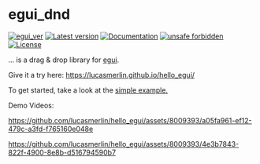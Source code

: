 # egui_dnd

[![egui_ver](https://img.shields.io/badge/egui-0.26.0-blue)](https://github.com/emilk/egui)
[![Latest version](https://img.shields.io/crates/v/egui_dnd.svg)](https://crates.io/crates/egui_dnd)
[![Documentation](https://docs.rs/egui_dnd/badge.svg)](https://docs.rs/egui_dnd)
[![unsafe forbidden](https://img.shields.io/badge/unsafe-forbidden-success.svg)](https://github.com/rust-secure-code/safety-dance/)
[![License](https://img.shields.io/crates/l/egui_dnd.svg)](https://crates.io/crates/egui_dnd)



[content]:<>


... is a drag & drop library for [egui](https://github.com/emilk/egui). 

Give it a try here: <https://lucasmerlin.github.io/hello_egui/>



To get started, take a look at the [simple example.](https://github.com/lucasmerlin/hello_egui/blob/main/crates/egui_dnd/examples/simple.rs)

Demo Videos:

<https://github.com/lucasmerlin/hello_egui/assets/8009393/a05fa961-ef12-479c-a3fd-f765160e048e>


<https://github.com/lucasmerlin/hello_egui/assets/8009393/4e3b7843-822f-4900-8e8b-d516794590b7>

